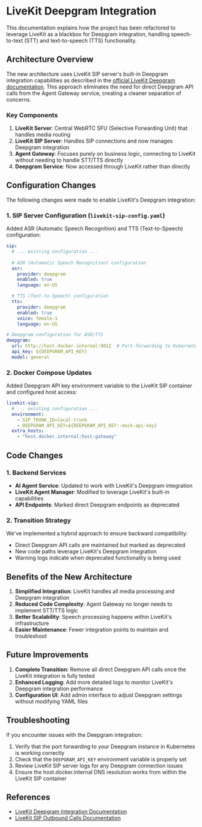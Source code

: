 # LiveKit Deepgram Integration

This documentation explains how the project has been refactored to leverage LiveKit as a blackbox for Deepgram integration, handling speech-to-text (STT) and text-to-speech (TTS) functionality.

## Architecture Overview

The new architecture uses LiveKit SIP server's built-in Deepgram integration capabilities as described in the [official LiveKit Deepgram documentation](https://docs.livekit.io/agents/integrations/deepgram/). This approach eliminates the need for direct Deepgram API calls from the Agent Gateway service, creating a cleaner separation of concerns.

### Key Components

1. **LiveKit Server**: Central WebRTC SFU (Selective Forwarding Unit) that handles media routing
2. **LiveKit SIP Server**: Handles SIP connections and now manages Deepgram integration
3. **Agent Gateway**: Focuses purely on business logic, connecting to LiveKit without needing to handle STT/TTS directly
4. **Deepgram Service**: Now accessed through LiveKit rather than directly

## Configuration Changes

The following changes were made to enable LiveKit's Deepgram integration:

### 1. SIP Server Configuration (`livekit-sip-config.yaml`)

Added ASR (Automatic Speech Recognition) and TTS (Text-to-Speech) configuration:

```yaml
sip:
  # ... existing configuration ...
  
  # ASR (Automatic Speech Recognition) configuration
  asr:
    provider: deepgram
    enabled: true
    language: en-US

  # TTS (Text-to-Speech) configuration
  tts:
    provider: deepgram
    enabled: true
    voice: female-1
    language: en-US

# Deepgram configuration for ASR/TTS
deepgram:
  url: http://host.docker.internal:9012  # Port-forwarding to Kubernetes cluster
  api_key: ${DEEPGRAM_API_KEY}
  model: general
```

### 2. Docker Compose Updates

Added Deepgram API key environment variable to the LiveKit SIP container and configured host access:

```yaml
livekit-sip:
  # ... existing configuration ...
  environment:
    - SIP_TRUNK_ID=local-trunk
    - DEEPGRAM_API_KEY=${DEEPGRAM_API_KEY:-mock-api-key}
  extra_hosts:
    - "host.docker.internal:host-gateway"
```

## Code Changes

### 1. Backend Services

- **AI Agent Service**: Updated to work with LiveKit's Deepgram integration
- **LiveKit Agent Manager**: Modified to leverage LiveKit's built-in capabilities
- **API Endpoints**: Marked direct Deepgram endpoints as deprecated

### 2. Transition Strategy

We've implemented a hybrid approach to ensure backward compatibility:

- Direct Deepgram API calls are maintained but marked as deprecated
- New code paths leverage LiveKit's Deepgram integration
- Warning logs indicate when deprecated functionality is being used

## Benefits of the New Architecture

1. **Simplified Integration**: LiveKit handles all media processing and Deepgram integration
2. **Reduced Code Complexity**: Agent Gateway no longer needs to implement STT/TTS logic
3. **Better Scalability**: Speech processing happens within LiveKit's infrastructure
4. **Easier Maintenance**: Fewer integration points to maintain and troubleshoot

## Future Improvements

1. **Complete Transition**: Remove all direct Deepgram API calls once the LiveKit integration is fully tested
2. **Enhanced Logging**: Add more detailed logs to monitor LiveKit's Deepgram integration performance
3. **Configuration UI**: Add admin interface to adjust Deepgram settings without modifying YAML files

## Troubleshooting

If you encounter issues with the Deepgram integration:

1. Verify that the port forwarding to your Deepgram instance in Kubernetes is working correctly
2. Check that the `DEEPGRAM_API_KEY` environment variable is properly set
3. Review LiveKit SIP server logs for any Deepgram connection issues
4. Ensure the host.docker.internal DNS resolution works from within the LiveKit SIP container

## References

- [LiveKit Deepgram Integration Documentation](https://docs.livekit.io/agents/integrations/deepgram/)
- [LiveKit SIP Outbound Calls Documentation](https://docs.livekit.io/sip/outbound-calls/)